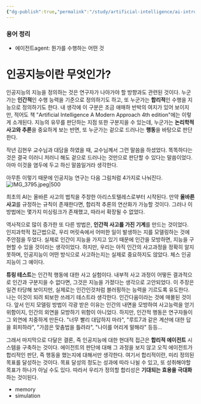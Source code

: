 ```yaml
---
{"dg-publish":true,"permalink":"/study/artificial-intelligence/ai-intro/","created":"2024-01-19T14:50:30.000+09:00","updated":"2025-01-14T15:33:44.000+09:00"}
---
```



### 용어 정리
- 에이전트agent: 뭔가를 수행하는 어떤 것

# 인공지능이란 무엇인가?
인공지능의 지능을 정의하는 것은 연구자가 나아가야 할 방향과도 관련된 것이다.
누군가는 **인간적**인 수행 능력을 기준으로 정의하기도 하고, 또 누군가는 **합리적**인 수행을 지능으로 정의하기도 한다. 내 생각에 이 구분은 조금 애매하 반박의 여지가 있어 보이지만, 적어도 책 "Artificial Intelligence A Modern Approach 4th edition"에는 이렇게 소개된다. 지능의 유무를 판단하는 지점 또한 구분지을 수 있는데, 누군가는 **논리학적 사고와 추론**을 중요하게 보는 반면, 또 누군가는 겉으로 드러나는 **행동**을 바탕으로 판단한다.

작년 김현우 교수님과 대담을 하였을 때, 교수님께서 그런 말씀을 하셨었다. 똑똑하다는 것은 결국 이러니 저러니 해도 겉으로 드러나는 것만으로 판단할 수 있다는 말씀이었다. 아마 이것을 염두에 두고 하신 말씀일거라 생각한다.

아무튼 이렇기 때문에 인공지능 연구는 다음 그림처럼 4가지로 나눠진다.
![IMG_3795.jpeg|500](/img/user/z-Attached%20Files/IMG_3795.jpeg)

최초의 AI는 올바른 사고의 법칙을 주창한 아리스토텔레스로부터 시작된다. 만약 **올바른 사고**를 규정하는 규칙이 존재한다면, 합리적 추론의 연산화가 가능할 것이다. 그러나 이 방법에는 몇가지 미싱링크가 존재했고, 따라서 확장될 수 없었다.

역사적으로 많이 증가한 또 다른 방법은, **인간적 사고를 가진 기계**를 만드는 것이었다. 인지과학적 접근법으로, 우리 머릿속에서 어떠한 일이 발생하는 지를 모델링하는 것에 주안점을 두었다. 실제로 인간이 지능을 가지고 있기 때문에 인간을 모방하면, 지능을 구현할 수 있을 것이라는 생각이었다. 하지만, 우리는 아직 인간의 사고과정을 정확히 알지 못하며, 인공지능이 어떤 방식으로 사고하는지는 실제로 중요하지도 않았다. 체스 인공지능이 그 예이다.

**튜링 테스트**는 인간적 행동에 대한 사고 실험이다. 내부적 사고 과정이 어떻든 결과적으로 인간과 구분지을 수 없다면, 그것은 지능을 가졌다는 생각으로 고안되었다. 이 주장은 일견 타당해 보이지만, 실제로는 인간인것처럼 블러핑하는 능력을 기르도록 유도한다. 나는 이것이 되려 퇴보한 쓰레기 테스트라 생각한다. 인간다움이라는 것에 매몰된 것이다. 앞서 인지 모델링 방법이 각광 받은 이유는 인간의 내면을 모방하여 사고능력을 얻기 위함이지, 인간의 외연을 모방하기 위함이 아니었다. 하지만, 인간적 행동은 연구자들이 그 외연에 치중하게 만든다. "너무 빨리 대답하지 마라", "루트7과 같은 계산에 대한 답을 회피하라", "가끔은 맞춤법을 틀려라", "나이를 어리게 말해라" 등등...

그래서 마지막으로 다달은 결론, 즉 인공지능에 대한 현대적 접근은 **합리적 에이전트** 시스템을 구축하는 것이다. 에이전트의 판단에 대해 그 과정을 보지 않고 오직 에이전트가 합리적인 판단, 즉 행동을 했는지에 대해서만 생각한다. 여기서 합리적이란, 미리 정의된 목표를 달성하는 것이다. 목표 달성의 정도는 성과에 따라 나뉠 수 있고, 또 성취해야할 목표가 하나가 아닐 수도 있다. 따라서 우리가 정의할 합리성은 **기대되는 효용을 극대화** 하는 것이된다.

- memory
- simulation
